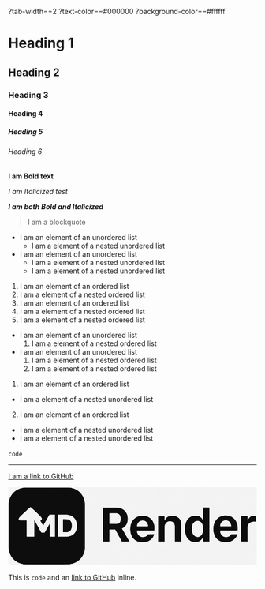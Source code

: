 ?tab-width==2
?text-color==#000000
?background-color==#ffffff

# Heading 1

## Heading 2

### Heading 3

#### Heading 4

##### Heading 5

###### Heading 6

**I am Bold text**

*I am Italicized test*

***I am both Bold and Italicized***

> I am a blockquote

- I am an element of an unordered list
  - I am a element of a nested unordered list
- I am an element of an unordered list
  - I am a element of a nested unordered list
  - I am a element of a nested unordered list

1. I am an element of an ordered list
  1. I am a element of a nested ordered list
2. I am an element of an ordered list
  1. I am a element of a nested ordered list
  2. I am a element of a nested ordered list

- I am an element of an unordered list
  1. I am a element of a nested ordered list
- I am an element of an unordered list
  1. I am a element of a nested ordered list
  2. I am a element of a nested ordered list

1. I am an element of an ordered list
  - I am a element of a nested unordered list
2. I am an element of an ordered list
  - I am a element of a nested unordered list
  - I am a element of a nested unordered list

`code`

---

[I am a link to GitHub](https://github.com/)

![I am an image](../../media/logo.png)

This is `code` and an [link to GitHub](https://github.com/) inline.
